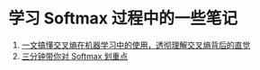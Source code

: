 # 学习 Softmax 过程中的一些笔记



1. [一文搞懂交叉熵在机器学习中的使用，透彻理解交叉熵背后的直觉](https://blog.csdn.net/tsyccnh/article/details/79163834)
2. [三分钟带你对 Softmax 划重点](https://blog.csdn.net/red_stone1/article/details/80687921)